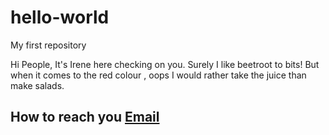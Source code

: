 # hello-world

My first repository

Hi People,
It's Irene here checking on you. Surely I like beetroot to bits! But when it comes to the red colour , oops I would rather take the juice than make salads.

## How to reach you [Email](mailto:inyakate@gmail.com)
